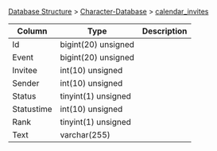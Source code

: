 [Database Structure](Database-Structure) > [Character-Database](Character-Database) > [calendar_invites](calendar_invites)

Column | Type | Description
--- | --- | ---
Id | bigint(20) unsigned | 
Event | bigint(20) unsigned | 
Invitee | int(10) unsigned | 
Sender | int(10) unsigned | 
Status | tinyint(1) unsigned | 
Statustime | int(10) unsigned | 
Rank | tinyint(1) unsigned | 
Text | varchar(255) | 
